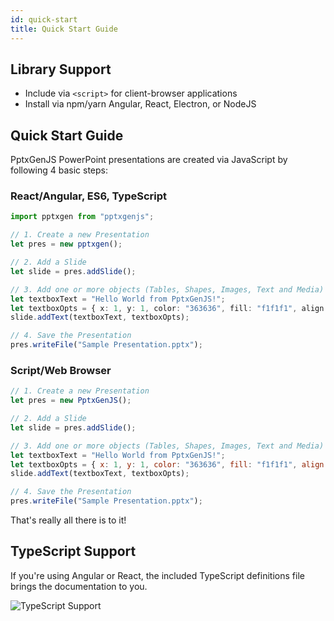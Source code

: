 ```yaml
---
id: quick-start
title: Quick Start Guide
---
```


## Library Support

- Include via `<script>` for client-browser applications
- Install via npm/yarn Angular, React, Electron, or NodeJS

## Quick Start Guide

PptxGenJS PowerPoint presentations are created via JavaScript by following 4 basic steps:

### React/Angular, ES6, TypeScript

```typescript
import pptxgen from "pptxgenjs";

// 1. Create a new Presentation
let pres = new pptxgen();

// 2. Add a Slide
let slide = pres.addSlide();

// 3. Add one or more objects (Tables, Shapes, Images, Text and Media) to the Slide
let textboxText = "Hello World from PptxGenJS!";
let textboxOpts = { x: 1, y: 1, color: "363636", fill: "f1f1f1", align: pres.AlignH.center };
slide.addText(textboxText, textboxOpts);

// 4. Save the Presentation
pres.writeFile("Sample Presentation.pptx");
```

### Script/Web Browser

```javascript
// 1. Create a new Presentation
let pres = new PptxGenJS();

// 2. Add a Slide
let slide = pres.addSlide();

// 3. Add one or more objects (Tables, Shapes, Images, Text and Media) to the Slide
let textboxText = "Hello World from PptxGenJS!";
let textboxOpts = { x: 1, y: 1, color: "363636", fill: "f1f1f1", align: "center" };
slide.addText(textboxText, textboxOpts);

// 4. Save the Presentation
pres.writeFile("Sample Presentation.pptx");
```

That's really all there is to it!

## TypeScript Support

If you're using Angular or React, the included TypeScript definitions file brings the documentation to you.

![TypeScript Support](/PptxGenJS/docs/assets/ex-typescript.png)
